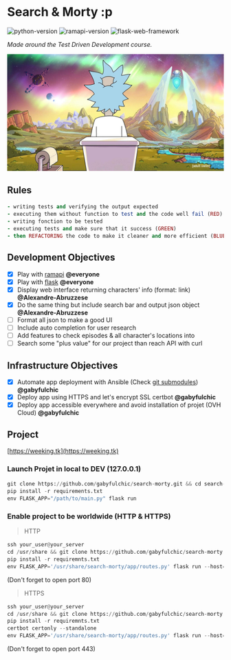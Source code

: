 # Search & Morty :p 
![python-version](https://img.shields.io/badge/python-v3.8-brightgreen)
![ramapi-version](https://img.shields.io/badge/ramapi-v0.1.0-orange)
![flask-web-framework](https://img.shields.io/badge/Flask-web--framework-lightgrey)  
  
*Made around the Test Driven Development course.*
  
![rick & morty background](assets/rick-pq.png)
  
  
## Rules
  
```ruby
- writing tests and verifying the output expected
- executing them without function to test and the code well fail (RED)
- writing fonction to be tested
- executing tests and make sure that it success (GREEN)
- then REFACTORING the code to make it cleaner and more efficient (BLUE)
```
  
## Development Objectives   
  
- [x] Play with [ramapi](https://github.com/curiousrohan/ramapi) **@everyone**
- [x] Play with [flask](https://github.com/pallets/flask) **@everyone** 
- [x] Display web interface returning characters' info (format: link) **@Alexandre-Abruzzese**
- [x] Do the same thing but include search bar and output json object **@Alexandre-Abruzzese**
- [ ] Format all json to make a good UI 
- [ ] Include auto completion for user research
- [ ] Add features to check episodes & all character's locations into
- [ ] Search some "plus value" for our project than reach API with curl
  
## Infrastructure Objectives  
  
- [x] Automate app deployment with Ansible (Check [git submodules](https://github.com/gabyfulchic/ansible-flask)) **@gabyfulchic**
- [x] Deploy app using HTTPS and let's encrypt SSL certbot **@gabyfulchic**
- [x] Deploy app accessible everywhere and avoid installation of projet (OVH Cloud) **@gabyfulchic**
  
## Project
  
[https://weeking.tk](https://weeking.tk)
  
  
### Launch Projet in local to DEV (127.0.0.1)
  
```python
git clone https://github.com/gabyfulchic/search-morty.git && cd search-morty/
pip install -r requirements.txt
env FLASK_APP="/path/to/main.py" flask run
```

### Enable project to be worldwide (HTTP & HTTPS)
  
> HTTP  
```python
ssh your_user@your_server
cd /usr/share && git clone https://github.com/gabyfulchic/search-morty.git && cd search-morty
pip install -r requiremnts.txt
env FLASK_APP='/usr/share/search-morty/app/routes.py' flask run --host=0.0.0.0 -p 80
```
(Don't forget to open port 80)  
> HTTPS  
```python
ssh your_user@your_server
cd /usr/share && git clone https://github.com/gabyfulchic/search-morty.git && cd search-morty
pip install -r requiremnts.txt
certbot certonly --standalone
env FLASK_APP='/usr/share/search-morty/app/routes.py' flask run --host=0.0.0.0 -p 443 --cert=/path --key=/path
```
(Don't forget to open port 443)
